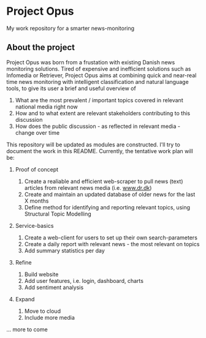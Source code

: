 # Project Opus
My work repository for a smarter news-monitoring

## About the project
Project Opus was born from a frustation with existing Danish news monitoring solutions. Tired of expensive and inefficient solutions such as Infomedia or Retriever, Project Opus aims at combining quick and near-real time news monitoring with intelligent classification and natural language tools, to give its user a brief and useful overview of

1. What are the most prevalent / important topics covered in relevant national media right now
2. How and to what extent are relevant stakeholders contributing to this discussion
3. How does the public discussion - as reflected in relevant media - change over time

This repository will be updated as modules are constructed. I'll try to document the work in this README. Currently, the tentative work plan will be:

1. Proof of concept
   1. Create a realiable and efficient web-scraper to pull news (text) articles from relevant news media (i.e. www.dr.dk)
   2. Create and maintain an updated database of older news for the last X months
   3. Define method for identifying and reporting relevant topics, using Structural Topic Modelling
  
2. Service-basics
   1. Create a web-client for users to set up their own search-parameters
   2. Create a daily report with relevant news - the most relevant on topics
   3. Add summary statistics per day
  
3. Refine 
   1. Build website
   2. Add user features, i.e. login, dashboard, charts
   3. Add sentiment analysis
   
3. Expand
   1. Move to cloud
   2. Include more media
   
... more to come	